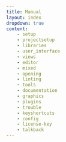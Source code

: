 ```yaml
---
title: Manual
layout: index
dropdown: true
content:
    - setup
    - projectsetup
    - libraries
    - user_interface
    - views
    - editor
    - mixed
    - opening
    - linting
    - tools
    - documentation
    - graphics
    - plugins
    - trouble
    - keyshortcuts
    - config
    - license-key
    - talkback
---
```


[comment]: <>